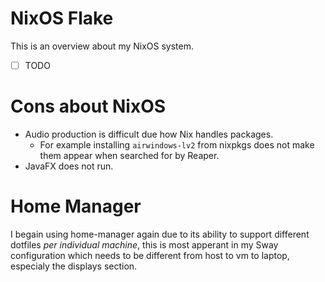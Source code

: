 # NixOS Flake

This is an overview about my NixOS system.

- [ ] TODO

# Cons about NixOS

- Audio production is difficult due how Nix handles packages.
  - For example installing `airwindows-lv2` from nixpkgs does not make them
    appear when searched for by Reaper.
- JavaFX does not run.

# Home Manager

I begain using home-manager again due to its ability to support different
dotfiles *per individual machine*, this is most apperant in my Sway
configuration which needs to be different from host to vm to laptop, especialy
the displays section.

<!-- Local Variables: -->
<!-- jinx-local-words: "Cloudflare JavaFX NixOS" -->
<!-- End: -->
